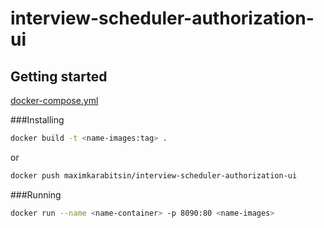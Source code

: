 # interview-scheduler-authorization-ui


## Getting started
[docker-compose.yml](https://gist.github.com/MaximKarabitsin/66cbb563d0d5711d085656bb8590c78f)

###Installing

```bash
docker build -t <name-images:tag> .
```
or

```bash
docker push maximkarabitsin/interview-scheduler-authorization-ui
```

###Running

```bash
docker run --name <name-container> -p 8090:80 <name-images>
```